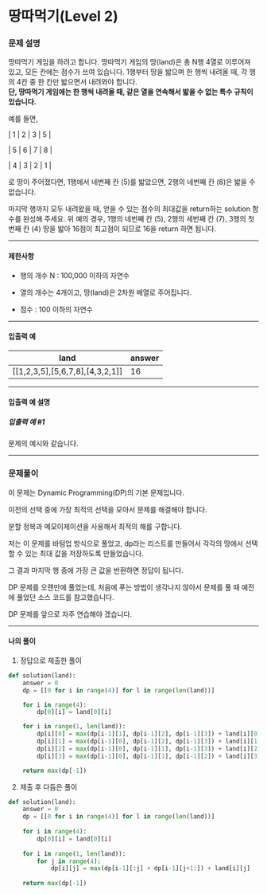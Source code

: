 # 땅따먹기(Level 2)

### 문제 설명

땅따먹기 게임을 하려고 합니다. 땅따먹기 게임의 땅(land)은 총 N행 4열로 이루어져 있고, 모든 칸에는 점수가 쓰여 있습니다. 1행부터 땅을 밟으며 한 행씩 내려올 때, 각 행의 4칸 중 한 칸만 밟으면서 내려와야 합니다.   
**단, 땅따먹기 게임에는 한 행씩 내려올 때, 같은 열을 연속해서 밟을 수 없는 특수 규칙이 있습니다.**   

예를 들면,   

| 1 | 2 | 3 | 5 |   

| 5 | 6 | 7 | 8 |   

| 4 | 3 | 2 | 1 |   

로 땅이 주어졌다면, 1행에서 네번째 칸 (5)를 밟았으면, 2행의 네번째 칸 (8)은 밟을 수 없습니다.   

마지막 행까지 모두 내려왔을 때, 얻을 수 있는 점수의 최대값을 return하는 solution 함수를 완성해 주세요. 위 예의 경우, 1행의 네번째 칸 (5), 2행의 세번째 칸 (7), 3행의 첫번째 칸 (4) 땅을 밟아 16점이 최고점이 되므로 16을 return 하면 됩니다.    

---

#### 제한사항

* 행의 개수 N : 100,000 이하의 자연수

* 열의 개수는 4개이고, 땅(land)은 2차원 배열로 주어집니다.

* 점수 : 100 이하의 자연수

---

#### 입출력 예

|land|	answer|
|-|-|
|\[\[1,2,3,5],\[5,6,7,8],\[4,3,2,1]]|	16|

---

#### 입출력 예 설명

##### 입출력 예 #1

문제의 예시와 같습니다.

---

### 문제풀이

이 문제는 Dynamic Programming(DP)의 기본 문제입니다.   

이전의 선택 중에 가장 최적의 선택을 모아서 문제를 해결해야 합니다.   

분할 정복과 메모이제이션을 사용해서 최적의 해를 구합니다.   

저는 이 문제를 바텀업 방식으로 풀었고, dp라는 리스트를 만들어서 각각의 땅에서 선택할 수 있는 최대 값을 저장하도록 만들었습니다.   

그 결과 마지막 행 중에 가장 큰 값을 반환하면 정답이 됩니다.   

DP 문제를 오랜만에 풀었는데, 처음에 푸는 방법이 생각나지 않아서 문제를 풀 때 예전에 풀었던 소스 코드를 참고했습니다.   

DP 문제를 앞으로 자주 연습해야 겠습니다.   

---

#### 나의 풀이

1. 정답으로 제출한 풀이

~~~python
def solution(land):
    answer = 0
    dp = [[0 for i in range(4)] for l in range(len(land))]

    for i in range(4):
        dp[0][i] = land[0][i]

    for i in range(1, len(land)):
        dp[i][0] = max(dp[i-1][1], dp[i-1][2], dp[i-1][3]) + land[i][0]
        dp[i][1] = max(dp[i-1][0], dp[i-1][2], dp[i-1][3]) + land[i][1]
        dp[i][2] = max(dp[i-1][0], dp[i-1][1], dp[i-1][3]) + land[i][2]
        dp[i][3] = max(dp[i-1][0], dp[i-1][1], dp[i-1][2]) + land[i][3]

    return max(dp[-1])
~~~

2. 제출 후 다듬은 풀이

~~~python
def solution(land):
    answer = 0
    dp = [[0 for i in range(4)] for l in range(len(land))]
    
    for i in range(4):
        dp[0][i] = land[0][i]
    
    for i in range(1, len(land)):
        for j in range(4):
            dp[i][j] = max(dp[i-1][:j] + dp[i-1][j+1:]) + land[i][j]
    
    return max(dp[-1])
~~~
